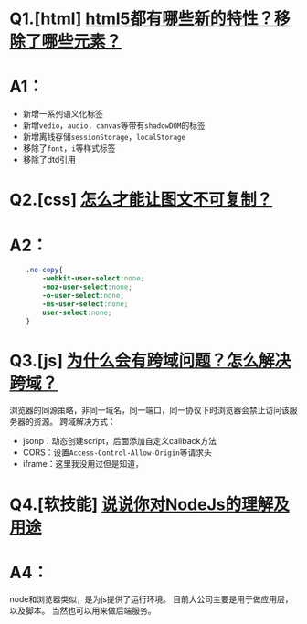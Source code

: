 # Q1.[html] [html5都有哪些新的特性？移除了哪些元素？](https://github.com/haizlin/fe-interview/issues/148)
# A1：
* 新增一系列语义化标签
* 新增`vedio`，`audio`，`canvas`等带有`shadowDOM`的标签
* 新增离线存储`sessionStorage`，`localStorage`
* 移除了`font`，`i`等样式标签
* 移除了dtd引用

# Q2.[css] [怎么才能让图文不可复制？](https://github.com/haizlin/fe-interview/issues/149)
# A2：
```css
    .no-copy{
        -webkit-user-select:none;
        -moz-user-select:none;
        -o-user-select:none;
        -ms-user-select:none;
        user-select:none;
    }
```

# Q3.[js] [为什么会有跨域问题？怎么解决跨域？](https://github.com/haizlin/fe-interview/issues/150)
浏览器的同源策略，非同一域名，同一端口，同一协议下时浏览器会禁止访问该服务器的资源。
跨域解决方式：
* jsonp：动态创建script，后面添加自定义callback方法
* CORS：设置`Access-Control-Allow-Origin`等请求头
* iframe：这里我没用过但是知道，

# Q4.[软技能] [说说你对NodeJs的理解及用途](https://github.com/haizlin/fe-interview/issues/151)
# A4：
node和浏览器类似，是为js提供了运行环境。 目前大公司主要是用于做应用层，以及脚本。 当然也可以用来做后端服务。
